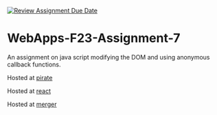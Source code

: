 [![Review Assignment Due Date](https://classroom.github.com/assets/deadline-readme-button-24ddc0f5d75046c5622901739e7c5dd533143b0c8e959d652212380cedb1ea36.svg)](https://classroom.github.com/a/Kv-XePEp)
# WebApps-F23-Assignment-7
An assignment on java script modifying the DOM and using anonymous callback functions.


Hosted at [pirate]( https://44-563-webapps-f23.github.io/44563-webapps-f23-assignment7-msushmanorthwest2023/pirate.htm)

Hosted at [react]( https://44-563-webapps-f23.github.io/44563-webapps-f23-assignment7-msushmanorthwest2023/react.html)

Hosted at [merger]( https://44-563-webapps-f23.github.io/44563-webapps-f23-assignment7-msushmanorthwest2023/merger.html)